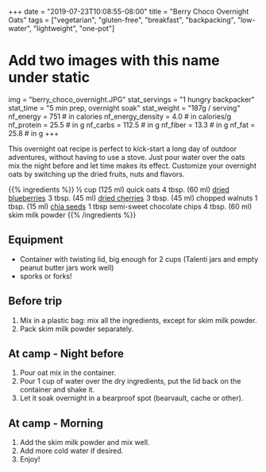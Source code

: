 +++
date = "2019-07-23T10:08:55-08:00"
title = "Berry Choco Overnight Oats"
tags = ["vegetarian", "gluten-free", "breakfast", "backpacking", "low-water", "lightweight", "one-pot"]
# Add two images with this name under static
img = "berry_choco_overnight.JPG"
stat_servings = "1 hungry backpacker"
stat_time = "5 min prep, overnight soak"
stat_weight = "187g / serving"
nf_energy = 751 # in calories
nf_energy_density = 4.0 # in calories/g
nf_protein = 25.5 # in g
nf_carbs = 112.5 # in g
nf_fiber = 13.3 # in g
nf_fat = 25.8 # in g
+++

This overnight oat recipe is perfect to kick-start a long day of outdoor adventures, without having to use a stove. Just pour water over the oats mix the night before and let time makes its effect. Customize your overnight oats by switching up the dried fruits, nuts and flavors.

{{% ingredients %}}
½ cup (125 ml) quick oats
4 tbsp. (60 ml) <a target="_blank" href="https://www.amazon.com/dp/B012XC03DQ/ref=sxr_rr_xsim_1?pf_rd_m=ATVPDKIKX0DER&amp;pf_rd_p=3513574162&amp;pd_rd_wg=NxCQA&amp;pf_rd_r=NWFJXGAPHWF9A0GKYCKS&amp;pf_rd_s=desktop-rhs-carousels&amp;pf_rd_t=301&amp;pd_rd_i=B012XC03DQ&amp;pd_rd_w=358AM&amp;pf_rd_i=dried%2Bblueberries&amp;pd_rd_r=415e1070-4f12-4c83-80e1-476a9b0e07e2&amp;ie=UTF8&amp;qid=1522014210&amp;sr=1&amp;th=1&_encoding=UTF8&tag=gourmethiking-20&linkCode=ur2&linkId=e0a94e21bb77799ed6decc27eda01a97&camp=1789&creative=9325">dried blueberries</a><img src="//ir-na.amazon-adsystem.com/e/ir?t=gourmethiking-20&l=ur2&o=1" width="1" height="1" border="0" alt="" style="border:none !important; margin:0px !important;" />
3 tbsp. (45 ml) <a target="_blank" href="https://www.amazon.com/gp/product/B004CSGRS0/ref=as_li_tl?ie=UTF8&camp=1789&creative=9325&creativeASIN=B004CSGRS0&linkCode=as2&tag=gourmethiking-20&linkId=47eaba3f8881a2d3c13d31dfc9ae47b3"> dried cherries</a><img src="//ir-na.amazon-adsystem.com/e/ir?t=gourmethiking-20&l=am2&o=1&a=B004CSGRS0" width="1" height="1" border="0" alt="" style="border:none !important; margin:0px !important;" />
3 tbsp. (45 ml) chopped walnuts
1 tbsp. (15 ml) <a target="_blank" href="https://www.amazon.com/gp/product/B013SJMUIO/ref=as_li_tl?ie=UTF8&camp=1789&creative=9325&creativeASIN=B013SJMUIO&linkCode=as2&tag=gourmethiking-20&linkId=33e8f62ca07ad43088823447d5d6e349">chia seeds</a><img src="//ir-na.amazon-adsystem.com/e/ir?t=gourmethiking-20&l=am2&o=1&a=B013SJMUIO" width="1" height="1" border="0" alt="" style="border:none !important; margin:0px !important;" />
1 tbsp semi-sweet chocolate chips
4 tbsp. (60 ml) skim milk powder
{{% /ingredients %}}

## Equipment
- Container with twisting lid, big enough for 2 cups (Talenti jars and empty peanut butter jars work well)
- sporks or forks!

## Before trip
1. Mix in a plastic bag: mix all the ingredients, except for skim milk powder.
1. Pack skim milk powder separately.
 
## At camp - Night before
1. Pour oat mix in the container.
1. Pour 1 cup of water over the dry ingredients, put the lid back on the container and shake it.
1. Let it soak overnight in a bearproof spot (bearvault, cache or other).

## At camp - Morning
1. Add the skim milk powder and mix well.
1. Add more cold water if desired.
1. Enjoy!

